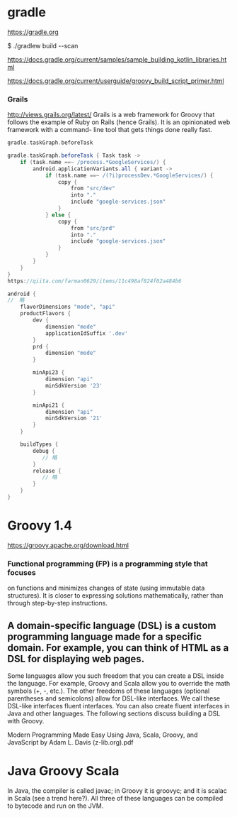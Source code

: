# gradle
https://gradle.org

$ ./gradlew build --scan

https://docs.gradle.org/current/samples/sample_building_kotlin_libraries.html

https://docs.gradle.org/current/userguide/groovy_build_script_primer.html
### Grails
http://views.grails.org/latest/
Grails is a web framework for Groovy that follows the example of Ruby on Rails (hence Grails). It is an opinionated web framework with a command- line tool that gets things done really fast. 
```gradle
gradle.taskGraph.beforeTask 

gradle.taskGraph.beforeTask { Task task ->
    if (task.name ==~ /process.*GoogleServices/) {
        android.applicationVariants.all { variant ->
            if (task.name ==~ /(?i)processDev.*GoogleServices/) {
                copy {
                    from "src/dev"
                    into "."
                    include "google-services.json"
                }
            } else {
                copy {
                    from "src/prd"
                    into "."
                    include "google-services.json"
                }
            }
        }
    }
}
https://qiita.com/farman0629/items/11c498af824f02a484b6

android {
//　略
    flavorDimensions "mode", "api"
    productFlavors {
        dev {
            dimension "mode"
            applicationIdSuffix '.dev'
        }
        prd {
            dimension "mode"
        }

        minApi23 {
            dimension "api"
            minSdkVersion '23'
        }

        minApi21 {
            dimension "api"
            minSdkVersion '21'
        }
    }

    buildTypes {
        debug {
           // 略
        }
        release {
           // 略
        }
    }
}
```



# Groovy 1.4
https://groovy.apache.org/download.html

### Functional programming (FP) is a programming style that focuses
on functions and minimizes changes of state (using immutable data structures). It is closer to expressing solutions mathematically, rather than through step-by-step instructions.

## A domain-specific language (DSL) is a custom programming language made for a specific domain. For example, you can think of HTML as a DSL for displaying web pages.
Some languages allow you such freedom that you can create a DSL inside the language. For example, Groovy and Scala allow you to override the math symbols (+, -, etc.). The other freedoms of these languages (optional parentheses and semicolons) allow for DSL-like interfaces. We call these DSL-like interfaces fluent interfaces.
You can also create fluent interfaces in Java and other languages. The following sections discuss building a DSL with Groovy.

Modern Programming Made Easy Using Java, Scala, Groovy, and JavaScript by Adam L. Davis (z-lib.org).pdf
# Java Groovy Scala
In Java, the compiler is called javac; in Groovy it is groovyc; and it is scalac in Scala (see a trend here?). All three of these languages can be compiled to bytecode and run on the JVM.
